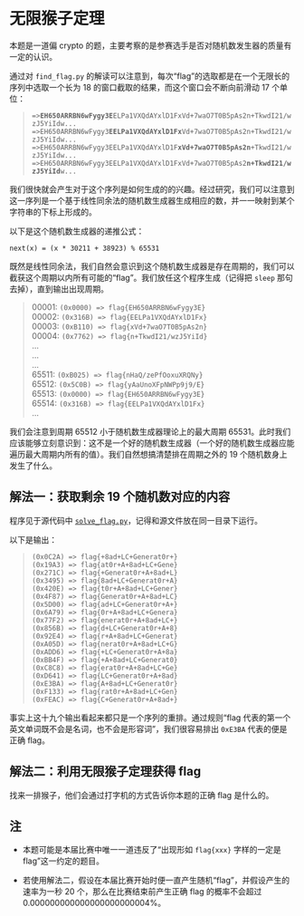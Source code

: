 # 无限猴子定理

本题是一道偏 crypto 的题，主要考察的是参赛选手是否对随机数发生器的质量有一定的认识。

通过对 `find_flag.py` 的解读可以注意到，每次“flag”的选取都是在一个无限长的序列中选取一个长为 18 的窗口截取的结果，而这个窗口会不断向前滑动 17 个单位：

> `=>`**`EH650ARRBN6wFygy3E`**`ELPa1VXQdAYxlD1FxVd+7waO7T0B5pAs2n+TkwdI21/wzJ5YiIdw...`  
> `=>EH650ARRBN6wFygy3`**`EELPa1VXQdAYxlD1Fx`**`Vd+7waO7T0B5pAs2n+TkwdI21/wzJ5YiIdw...`  
> `=>EH650ARRBN6wFygy3EELPa1VXQdAYxlD1F`**`xVd+7waO7T0B5pAs2n`**`+TkwdI21/wzJ5YiIdw...`  
> `=>EH650ARRBN6wFygy3EELPa1VXQdAYxlD1FxVd+7waO7T0B5pAs2`**`n+TkwdI21/wzJ5YiId`**`w...`  

我们很快就会产生对于这个序列是如何生成的的兴趣。经过研究，我们可以注意到这一序列是一个基于线性同余法的随机数生成器生成相应的数，并一一映射到某个字符串的下标上形成的。

以下是这个随机数生成器的递推公式：

```plain
next(x) = (x * 30211 + 38923) % 65531
```

既然是线性同余法，我们自然会意识到这个随机数生成器是存在周期的，我们可以截获这个周期以内所有可能的“flag”。我们放任这个程序生成（记得把 `sleep` 那句去掉），直到输出出现周期。

> 00001: `(0x0000) => flag{EH650ARRBN6wFygy3E}`  
> 00002: `(0x316B) => flag{EELPa1VXQdAYxlD1Fx}`  
> 00003: `(0xB110) => flag{xVd+7waO7T0B5pAs2n}`  
> 00004: `(0x7762) => flag{n+TkwdI21/wzJ5YiId}`  
> ...  
> ...  
> ...  
> 65511: `(0xB025) => flag{nHaQ/zePfOoxuXRQNy}`  
> 65512: `(0x5C0B) => flag{yAaUnoXFpNWPp9j9/E}`  
> 65513: `(0x0000) => flag{EH650ARRBN6wFygy3E}`  
> 65514: `(0x316B) => flag{EELPa1VXQdAYxlD1Fx}`  
> ...  

我们会注意到周期 65512 小于随机数生成器理论上的最大周期 65531。此时我们应该能够立刻意识到：这不是一个好的随机数生成器（一个好的随机数生成器应能遍历最大周期内所有的值）。我们自然想搞清楚排在周期之外的 19 个随机数身上发生了什么。

## 解法一：获取剩余 19 个随机数对应的内容

程序见于源代码中 [`solve_flag.py`](src/solve_flag.py)，记得和源文件放在同一目录下运行。

以下是输出：

> `(0x0C2A) => flag{+8ad+LC+Generat0r+}`  
> `(0x19A3) => flag{at0r+A+8ad+LC+Gene}`  
> `(0x271C) => flag{+Generat0r+A+8ad+L}`  
> `(0x3495) => flag{8ad+LC+Generat0r+A}`  
> `(0x420E) => flag{t0r+A+8ad+LC+Gener}`  
> `(0x4F87) => flag{Generat0r+A+8ad+LC}`  
> `(0x5D00) => flag{ad+LC+Generat0r+A+}`  
> `(0x6A79) => flag{0r+A+8ad+LC+Genera}`  
> `(0x77F2) => flag{enerat0r+A+8ad+LC+}`  
> `(0x856B) => flag{d+LC+Generat0r+A+8}`  
> `(0x92E4) => flag{r+A+8ad+LC+Generat}`  
> `(0xA05D) => flag{nerat0r+A+8ad+LC+G}`  
> `(0xADD6) => flag{+LC+Generat0r+A+8a}`  
> `(0xBB4F) => flag{+A+8ad+LC+Generat0}`  
> `(0xC8C8) => flag{erat0r+A+8ad+LC+Ge}`  
> `(0xD641) => flag{LC+Generat0r+A+8ad}`  
> `(0xE3BA) => flag{A+8ad+LC+Generat0r}`  
> `(0xF133) => flag{rat0r+A+8ad+LC+Gen}`  
> `(0xFEAC) => flag{C+Generat0r+A+8ad+}`  

事实上这十九个输出看起来都只是一个序列的重排。通过规则“flag 代表的第一个英文单词既不会是名词，也不会是形容词”，我们很容易排出 `0xE3BA` 代表的便是正确 flag。

## 解法二：利用无限猴子定理获得 flag

找来一排猴子，他们会通过打字机的方式告诉你本题的正确 flag 是什么的。

## 注

* 本题可能是本届比赛中唯一一道违反了“出现形如 `flag{xxx}` 字样的一定是 flag”这一约定的题目。

* 若使用解法二，假设在本届比赛开始时便一直产生随机“flag”，并假设产生的速率为一秒 20 个，那么在比赛结束前产生正确 flag 的概率不会超过 0.000000000000000000000004%。
